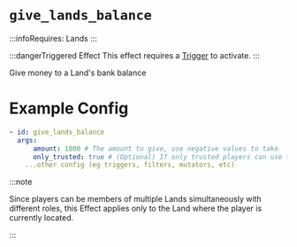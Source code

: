# `give_lands_balance`
:::infoRequires:
Lands
:::

:::dangerTriggered Effect
This effect requires a [Trigger](https://plugins.auxilor.io/effects/all-triggers) to activate.
:::

Give money to a Land's bank balance
# Example Config

```yaml
- id: give_lands_balance
  args:
      amount: 1000 # The amount to give, use negative values to take
      only_trusted: true # (Optional) If only trusted players can use this effect. Defaults to true.
    ...other config (eg triggers, filters, mutators, etc)
```

:::note  
  
Since players can be members of multiple Lands simultaneously with different roles, this Effect applies only to the Land where the player is currently located.

:::
